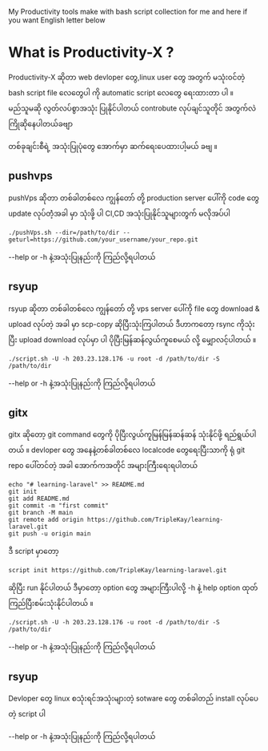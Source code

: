 My Productivity tools make with bash script collection for me and here if you want
English letter below

# What is Productivity-X ?

Productivity-X ဆိုတာ
web devloper တွေ‌,linux user တွေ အတွက် မသုံး၀င်တဲ့ bash script file လေတွေပါ ကို automatic script လေတွေ ရေးထားတာ ပါ ။ မည်သူမဆို လွတ်လပ်စွာအသုံး ပြုနိုင်ပါတယ် controbute လုပ်ချင်သူတိုင် အတွက်လဲ ကြိုဆိုနေပါတယ်ခဗျာ

တစ်ခုချင်းစီရဲ့ အသုံးပြုပုံတွေ အောက်မှာ ဆက်ရေးပေထားပါ့မယ် ခဗျ ။

## pushvps

pushVps ဆိုတာ တစ်ခါတစ်လေ ကျွန်တော် တို့ production server ပေါ်ကို code တွေ update လုပ်တဲံ့အခါ မှာ သုံးဖို့ ပါ CI,CD အသုံးပြုနိုင်သူများတွက် မလိုအပ်ပါ

```
./pushVps.sh --dir=/path/to/dir --geturl=https://github.com/your_username/your_repo.git
```

--help or -h နဲ့အသုံးပြုနည်းကို ကြည်လို့ရပါတယ်

## rsyup

rsyup ဆိုတာ တစ်ခါတစ်လေ ကျွန်တော် တို့ vps server ပေါ်ကို file တွေ download & upload လုပ်တဲ့ အခါ မှာ scp-copy ဆိုပြီးသုံးကြပါတယ် ဒီဟာကတော့ rsync ကိုသုံးပြီး upload download လုပ်မှာ ပါ ပိုပြီးမြန်ဆန်လွယ်ကူစေမယ် လို့ မျှောလင့်ပါတယ် ။

```
./script.sh -U -h 203.23.128.176 -u root -d /path/to/dir -S /path/to/dir
```

--help or -h နဲ့အသုံးပြုနည်းကို ကြည်လို့ရပါတယ်

## gitx

gitx ဆိုတော့ git command တွေကို ပိုပြီးလွယ်ကူမြန်မြန်ဆန်ဆန် သုံးနိုင်ဖို့ ရည်ရွယ်ပါတယ် ။ devloper တွေ အနေနဲ့တစ်ခါတစ်လေ localcode တွေရေးပြီးသာကို ရုံ git repo ပေါ်တင်တဲ့ အခါ အောက်ကအတိုင် အများကြီးရေးရပါတယ်

```
echo "# learning-laravel" >> README.md
git init
git add README.md
git commit -m "first commit"
git branch -M main
git remote add origin https://github.com/TripleKay/learning-laravel.git
git push -u origin main
```

ဒီ script မှာတော့

```
script init https://github.com/TripleKay/learning-laravel.git
```

ဆိုပြီး run နိုင်ပါတယ် ဒီမှာတော့ option တွေ အများကြီးပါလို့ -h နဲ့ help option ထုတ် ကြည်ပြီးစမ်းသုံးနိုင်ပါတယ် ။

```
./script.sh -U -h 203.23.128.176 -u root -d /path/to/dir -S /path/to/dir
```

--help or -h နဲ့အသုံးပြုနည်းကို ကြည်လို့ရပါတယ်

## rsyup

Devloper တွေ linux စသုံးရင်အသုံးများတဲ့ sotware တွေ တစ်ခါတည် install လုပ်ပေတဲ့ script ပါ

--help or -h နဲ့အသုံးပြုနည်းကို ကြည်လို့ရပါတယ်
